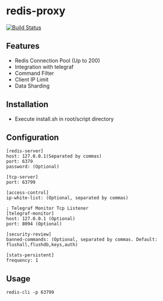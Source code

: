 # redis-proxy
[![Build Status](https://travis-ci.org/luoxiaojun1992/redis-proxy.svg?branch=master)](https://travis-ci.org/luoxiaojun1992/redis-proxy)

## Features
+ Redis Connection Pool (Up to 200)
+ Integration with telegraf
+ Command Filter
+ Client IP Limit
+ Data Sharding

## Installation
+ Execute install.sh in root/script directory

## Configuration
```
[redis-server]
host: 127.0.0.1(Separated by commas)
port: 6379
password: (Optional)

[tcp-server]
port: 63799

[access-control]
ip-white-list: (Optional, separated by commas)

; Telegraf Monitor Tcp Listener
[telegraf-monitor]
host: 127.0.0.1 (Optional)
port: 8094 (Optional)

[security-review]
banned-commands: (Optional, separated by commas. Default: flushall,flushdb,keys,auth)

[stats-persistent]
frequency: 1
```

## Usage
```
redis-cli -p 63799
```

